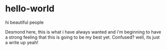 # hello-world

hi beautiful people

Desmond here, this is what i have always wanted and i'm beginning to have a strong feeling that this is going to be my best yet. Confused? 
well, its just a write up yeah!
